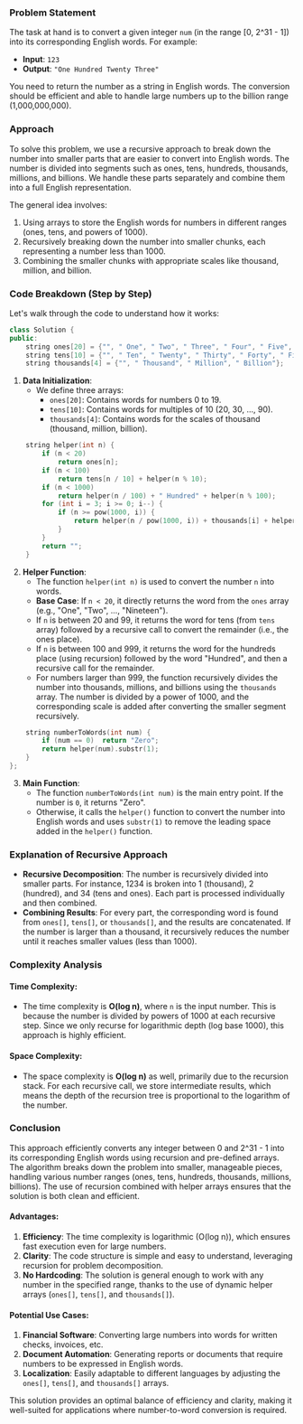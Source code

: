 ### Problem Statement

The task at hand is to convert a given integer `num` (in the range [0, 2^31 - 1]) into its corresponding English words. For example:
- **Input**: `123`
- **Output**: `"One Hundred Twenty Three"`

You need to return the number as a string in English words. The conversion should be efficient and able to handle large numbers up to the billion range (1,000,000,000).

### Approach

To solve this problem, we use a recursive approach to break down the number into smaller parts that are easier to convert into English words. The number is divided into segments such as ones, tens, hundreds, thousands, millions, and billions. We handle these parts separately and combine them into a full English representation.

The general idea involves:
1. Using arrays to store the English words for numbers in different ranges (ones, tens, and powers of 1000).
2. Recursively breaking down the number into smaller chunks, each representing a number less than 1000.
3. Combining the smaller chunks with appropriate scales like thousand, million, and billion.

### Code Breakdown (Step by Step)

Let's walk through the code to understand how it works:

```cpp
class Solution {
public:
    string ones[20] = {"", " One", " Two", " Three", " Four", " Five", " Six", " Seven", " Eight", " Nine", " Ten", " Eleven", " Twelve", " Thirteen", " Fourteen", " Fifteen", " Sixteen", " Seventeen", " Eighteen", " Nineteen"};
    string tens[10] = {"", " Ten", " Twenty", " Thirty", " Forty", " Fifty", " Sixty", " Seventy", " Eighty", " Ninety"};
    string thousands[4] = {"", " Thousand", " Million", " Billion"};
```

1. **Data Initialization**:
   - We define three arrays:
     - `ones[20]`: Contains words for numbers 0 to 19.
     - `tens[10]`: Contains words for multiples of 10 (20, 30, ..., 90).
     - `thousands[4]`: Contains words for the scales of thousand (thousand, million, billion).

```cpp
    string helper(int n) {
        if (n < 20) 
            return ones[n];
        if (n < 100) 
            return tens[n / 10] + helper(n % 10);
        if (n < 1000) 
            return helper(n / 100) + " Hundred" + helper(n % 100);
        for (int i = 3; i >= 0; i--) {
            if (n >= pow(1000, i)) {
                return helper(n / pow(1000, i)) + thousands[i] + helper(n % (int)pow(1000, i));
            }
        }
        return "";
    }
```

2. **Helper Function**:
   - The function `helper(int n)` is used to convert the number `n` into words.
   - **Base Case**: If `n < 20`, it directly returns the word from the `ones` array (e.g., "One", "Two", ..., "Nineteen").
   - If `n` is between 20 and 99, it returns the word for tens (from `tens` array) followed by a recursive call to convert the remainder (i.e., the ones place).
   - If `n` is between 100 and 999, it returns the word for the hundreds place (using recursion) followed by the word "Hundred", and then a recursive call for the remainder.
   - For numbers larger than 999, the function recursively divides the number into thousands, millions, and billions using the `thousands` array. The number is divided by a power of 1000, and the corresponding scale is added after converting the smaller segment recursively.

```cpp
    string numberToWords(int num) {
        if (num == 0)  return "Zero";
        return helper(num).substr(1);
    }
};
```

3. **Main Function**: 
   - The function `numberToWords(int num)` is the main entry point. If the number is `0`, it returns "Zero".
   - Otherwise, it calls the `helper()` function to convert the number into English words and uses `substr(1)` to remove the leading space added in the `helper()` function.

### Explanation of Recursive Approach

- **Recursive Decomposition**: The number is recursively divided into smaller parts. For instance, 1234 is broken into 1 (thousand), 2 (hundred), and 34 (tens and ones). Each part is processed individually and then combined.
- **Combining Results**: For every part, the corresponding word is found from `ones[]`, `tens[]`, or `thousands[]`, and the results are concatenated. If the number is larger than a thousand, it recursively reduces the number until it reaches smaller values (less than 1000).
  
### Complexity Analysis

#### Time Complexity:
- The time complexity is **O(log n)**, where `n` is the input number. This is because the number is divided by powers of 1000 at each recursive step. Since we only recurse for logarithmic depth (log base 1000), this approach is highly efficient. 

#### Space Complexity:
- The space complexity is **O(log n)** as well, primarily due to the recursion stack. For each recursive call, we store intermediate results, which means the depth of the recursion tree is proportional to the logarithm of the number.

### Conclusion

This approach efficiently converts any integer between 0 and 2^31 - 1 into its corresponding English words using recursion and pre-defined arrays. The algorithm breaks down the problem into smaller, manageable pieces, handling various number ranges (ones, tens, hundreds, thousands, millions, billions). The use of recursion combined with helper arrays ensures that the solution is both clean and efficient.

#### Advantages:
1. **Efficiency**: The time complexity is logarithmic (O(log n)), which ensures fast execution even for large numbers.
2. **Clarity**: The code structure is simple and easy to understand, leveraging recursion for problem decomposition.
3. **No Hardcoding**: The solution is general enough to work with any number in the specified range, thanks to the use of dynamic helper arrays (`ones[]`, `tens[]`, and `thousands[]`).

#### Potential Use Cases:
1. **Financial Software**: Converting large numbers into words for written checks, invoices, etc.
2. **Document Automation**: Generating reports or documents that require numbers to be expressed in English words.
3. **Localization**: Easily adaptable to different languages by adjusting the `ones[]`, `tens[]`, and `thousands[]` arrays.

This solution provides an optimal balance of efficiency and clarity, making it well-suited for applications where number-to-word conversion is required.